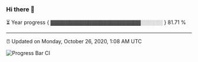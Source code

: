 ### Hi there 👋

⏳ Year progress { ▓▓▓▓▓▓▓▓▓▓▓▓▓▓▓▓▓▓▓▓▓▓▓▓░░░░░░ } 81.71 %

---

⏰ Updated on Monday, October 26, 2020, 1:08 AM UTC

![Progress Bar CI](https://github.com/arthurbuhl/arthurbuhl/workflows/Progress%20Bar%20CI/badge.svg)
